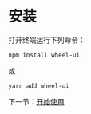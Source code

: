 # 安装

打开终端运行下列命令：

```
npm install wheel-ui
```

或

```
yarn add wheel-ui
```

下一节：[开始使用](#/doc/get-started)